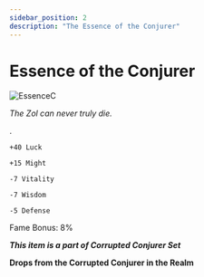 ```yaml
---
sidebar_position: 2
description: "The Essence of the Conjurer"
---
```


# Essence of the Conjurer

![EssenceC](https://vwiki.valorserver.com/api/item/picture/essence%20of%20the%20conjurer)

<i>The Zol can never truly die.</i>

.

    +40 Luck
    
    +15 Might
    
    -7 Vitality
    
    -7 Wisdom

    -5 Defense
    
Fame Bonus: 8%

***This item is a part of Corrupted Conjurer Set***

**Drops from the Corrupted Conjurer in the Realm**
